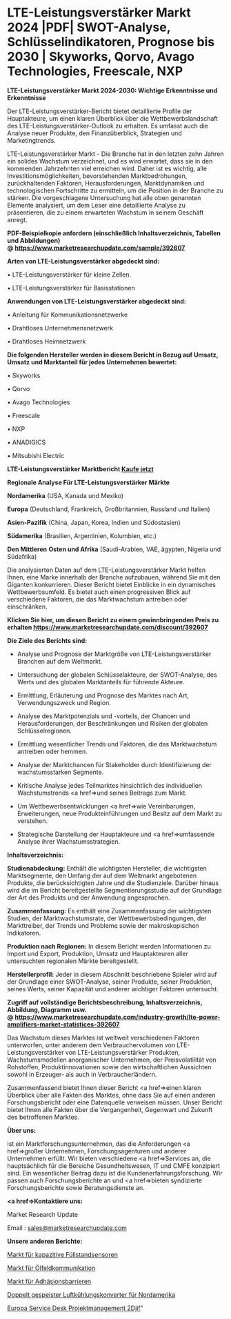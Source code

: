 # LTE-Leistungsverstärker Markt 2024 |PDF| SWOT-Analyse, Schlüsselindikatoren, Prognose bis 2030 | Skyworks, Qorvo, Avago Technologies, Freescale, NXP

<strong>LTE-Leistungsverstärker Markt 2024-2030: Wichtige Erkenntnisse und Erkenntnisse</strong>

Der LTE-Leistungsverstärker-Bericht bietet detaillierte Profile der Hauptakteure, um einen klaren Überblick über die Wettbewerbslandschaft des LTE-Leistungsverstärker-Outlook zu erhalten. Es umfasst auch die Analyse neuer Produkte, den Finanzüberblick, Strategien und Marketingtrends.

LTE-Leistungsverstärker Markt - Die Branche hat in den letzten zehn Jahren ein solides Wachstum verzeichnet, und es wird erwartet, dass sie in den kommenden Jahrzehnten viel erreichen wird. Daher ist es wichtig, alle Investitionsmöglichkeiten, bevorstehenden Marktbedrohungen, zurückhaltenden Faktoren, Herausforderungen, Marktdynamiken und technologischen Fortschritte zu ermitteln, um die Position in der Branche zu stärken. Die vorgeschlagene Untersuchung hat alle oben genannten Elemente analysiert, um dem Leser eine detaillierte Analyse zu präsentieren, die zu einem erwarteten Wachstum in seinem Geschäft anregt.

<strong><b>PDF-Beispielkopie anfordern (einschließlich Inhaltsverzeichnis, Tabellen und Abbildungen) @ </b></strong><strong><a href=https://www.marketresearchupdate.com/sample/392607><strong>https://www.marketresearchupdate.com/sample/392607</u></a></strong></strong>

<strong>Arten von LTE-Leistungsverstärker abgedeckt sind:</strong>

• LTE-Leistungsverstärker für kleine Zellen.

• LTE-Leistungsverstärker für Basisstationen

<strong>Anwendungen von LTE-Leistungsverstärker abgedeckt sind:</strong>

• Anleitung für Kommunikationsnetzwerke

• Drahtloses Unternehmensnetzwerk

• Drahtloses Heimnetzwerk

<strong>Die folgenden Hersteller werden in diesem Bericht in Bezug auf Umsatz, Umsatz und Marktanteil für jedes Unternehmen bewertet:</strong>

• Skyworks

• Qorvo

• Avago Technologies

• Freescale

• NXP

• ANADIGICS

• Mitsubishi Electric

<strong>LTE-Leistungsverstärker Marktbericht <a href=https://www.marketresearchupdate.com/buynow/392607>Kaufe jetzt</a></strong>

<strong>Regionale Analyse Für LTE-Leistungsverstärker Märkte</strong>

<strong>Nordamerika</strong> (USA, Kanada und Mexiko)

<strong>Europa</strong> (Deutschland, Frankreich, Großbritannien, Russland und Italien)

<strong>Asien-Pazifik</strong> (China, Japan, Korea, Indien und Südostasien)

<strong>Südamerika</strong> (Brasilien, Argentinien, Kolumbien, etc.)

<strong>Den Mittleren</strong> <strong>Osten und Afrika</strong> (Saudi-Arabien, VAE, ägypten, Nigeria und Südafrika)

Die analysierten Daten auf dem LTE-Leistungsverstärker Markt helfen Ihnen, eine Marke innerhalb der Branche aufzubauen, während Sie mit den Giganten konkurrieren. Dieser Bericht bietet Einblicke in ein dynamisches Wettbewerbsumfeld. Es bietet auch einen progressiven Blick auf verschiedene Faktoren, die das Marktwachstum antreiben oder einschränken.

<strong>Klicken Sie hier, um diesen Bericht zu einem gewinnbringenden Preis zu erhalten
</strong><strong><a href=https://www.marketresearchupdate.com/discount/392607>https://www.marketresearchupdate.com/discount/392607</b></u></strong></a>

<strong>Die Ziele des Berichts sind:</strong>

- Analyse und Prognose der Marktgröße von LTE-Leistungsverstärker Branchen auf dem Weltmarkt.

- Untersuchung der globalen Schlüsselakteure, der SWOT-Analyse, des Werts und des globalen Marktanteils für führende Akteure.

- Ermittlung, Erläuterung und Prognose des Marktes nach Art, Verwendungszweck und Region.

- Analyse des Marktpotenzials und -vorteils, der Chancen und Herausforderungen, der Beschränkungen und Risiken der globalen Schlüsselregionen.

- Ermittlung wesentlicher Trends und Faktoren, die das Marktwachstum antreiben oder hemmen.

- Analyse der Marktchancen für Stakeholder durch Identifizierung der wachstumsstarken Segmente.

- Kritische Analyse jedes Teilmarktes hinsichtlich des individuellen Wachstumstrends <a href=>und</a> seines Beitrags zum Markt.

- Um Wettbewerbsentwicklungen <a href=>wie</a> Vereinbarungen, Erweiterungen, neue Produkteinführungen und Besitz auf dem Markt zu verstehen.

- Strategische Darstellung der Hauptakteure und <a href=>umfas</a>sende Analyse ihrer Wachstumsstrategien.

<strong>Inhaltsverzeichnis:</strong>

<strong>Studienabdeckung:</strong> Enthält die wichtigsten Hersteller, die wichtigsten Marktsegmente, den Umfang der auf dem Weltmarkt angebotenen Produkte, die berücksichtigten Jahre und die Studienziele. Darüber hinaus wird die im Bericht bereitgestellte Segmentierungsstudie auf der Grundlage der Art des Produkts und der Anwendung angesprochen.

<strong>Zusammenfassung:</strong> Es enthält eine Zusammenfassung der wichtigsten Studien, der Marktwachstumsrate, der Wettbewerbsbedingungen, der Markttreiber, der Trends und Probleme sowie der makroskopischen Indikatoren.

<strong>Produktion nach Regionen:</strong> In diesem Bericht werden Informationen zu Import und Export, Produktion, Umsatz und Hauptakteuren aller untersuchten regionalen Märkte bereitgestellt.

<strong>Herstellerprofil:</strong> Jeder in diesem Abschnitt beschriebene Spieler wird auf der Grundlage einer SWOT-Analyse, seiner Produkte, seiner Produktion, seines Werts, seiner Kapazität und anderer wichtiger Faktoren untersucht.

<strong><b>Zugriff auf vollständige Berichtsbeschreibung, Inhaltsverzeichnis, Abbildung, Diagramm usw. @ </b></strong><strong><a href=https://www.marketresearchupdate.com/industry-growth/lte-power-amplifiers-market-statistices-392607>https://www.marketresearchupdate.com/industry-growth/lte-power-amplifiers-market-statistices-392607</a></strong>

Das Wachstum dieses Marktes ist weltweit verschiedenen Faktoren unterworfen, unter anderem dem Verbrauchervolumen von LTE-Leistungsverstärker von LTE-Leistungsverstärker Produkten, Wachstumsmodellen anorganischer Unternehmen, der Preisvolatilität von Rohstoffen, Produktinnovationen sowie den wirtschaftlichen Aussichten sowohl in Erzeuger- als auch in Verbraucherländern.

Zusammenfassend bietet Ihnen dieser Bericht <a href=>einen</a> klaren Überblick über alle Fakten des Marktes, ohne dass Sie auf einen anderen Forschungsbericht oder eine Datenquelle verweisen müssen. Unser Bericht bietet Ihnen alle Fakten über die Vergangenheit, Gegenwart und Zukunft des betroffenen Marktes.

<strong>Über uns:</strong>

 ist ein Marktforschungsunternehmen, das die Anforderungen <a href=>großer</a> Unternehmen, Forschungsagenturen und anderer Unternehmen erfüllt. Wir bieten verschiedene <a href=>Services</a> an, die hauptsächlich für die Bereiche Gesundheitswesen, IT und CMFE konzipiert sind. Ein wesentlicher Beitrag dazu ist die Kundenerfahrungsforschung. Wir passen auch Forschungsberichte an und <a href=>bieten</a> syndizierte Forschungsberichte sowie Beratungsdienste an.

<strong><a href=>Kontaktiere uns:</a></strong>

Market Research Update

Email : sales@marketresearchupdate.com

<strong>Unsere anderen Berichte:</strong>

<a href=https://www.linkedin.com/pulse/capacitive-level-sensors-market-2023-trends-new-research>Markt für kapazitive Füllstandsensoren</a>

<a href=https://www.linkedin.com/pulse/oilfield-communications-market-report-2023-top-company>Markt für Ölfeldkommunikation</a>

<a href=https://www.linkedin.com/pulse/adhesion-barriers-market-size-emerging-trends>Markt für Adhäsionsbarrieren</a>

<a href=https://www.linkedin.com/pulse/north-america-air-cooling-doubly-fed-converter>Doppelt gespeister Luftkühlungskonverter für Nordamerika</a>

<a href=https://www.linkedin.com/pulse/europe-service-desk-project-management-2djif/>Europa Service Desk Projektmanagement 2Djif</a>"
